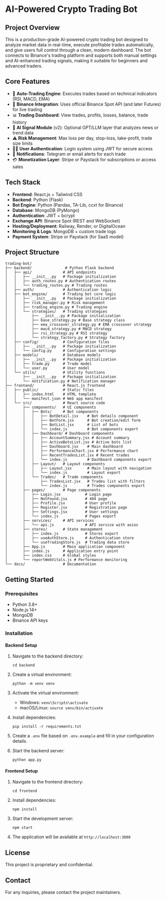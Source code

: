 # AI-Powered Crypto Trading Bot

## Project Overview
This is a production-grade AI-powered crypto trading bot designed to analyze market data in real-time, execute profitable trades automatically, and give users full control through a clean, modern dashboard. The bot connects to Binance's trading platform and supports both manual settings and AI-enhanced trading signals, making it suitable for beginners and advanced traders.

## Core Features
- 🔄 **Auto-Trading Engine**: Executes trades based on technical indicators (RSI, MACD, EMA)
- 🔗 **Binance Integration**: Uses official Binance Spot API (and later Futures) for live trading
- 📊 **Trading Dashboard**: View trades, profits, losses, balance, trade history
- 🤖 **AI Signal Module** (v2): Optional GPT/LLM layer that analyzes news or trend data
- ⚠️ **Risk Management**: Max loss per day, stop-loss, take-profit, trade size limits
- 🧑‍💻 **User Authentication**: Login system using JWT for secure access
- 💬 **Notifications**: Telegram or email alerts for each trade
- 💳 **Monetization Layer**: Stripe or Paystack for subscriptions or access sales

## Tech Stack
- **Frontend**: React.js + Tailwind CSS
- **Backend**: Python (Flask)
- **Bot Engine**: Python (Pandas, TA-Lib, ccxt for Binance)
- **Database**: MongoDB (PyMongo)
- **Authentication**: JWT + bcrypt
- **Exchange API**: Binance Spot (REST and WebSocket)
- **Hosting/Deployment**: Railway, Render, or DigitalOcean
- **Monitoring & Logs**: MongoDB + custom trade logs
- **Payment System**: Stripe or Paystack (for SaaS model)

## Project Structure
```
trading-bot/
├── backend/               # Python Flask backend
│   ├── api/              # API endpoints
│   │   ├── __init__.py   # Package initialization
│   │   ├── auth_routes.py # Authentication routes
│   │   └── trading_routes.py # Trading routes
│   ├── auth/             # Authentication logic
│   ├── bot_engine/       # Trading bot core logic
│   │   ├── __init__.py   # Package initialization
│   │   ├── risk_manager.py # Risk management
│   │   ├── trading_engine.py # Trading engine
│   │   └── strategies/   # Trading strategies
│   │       ├── __init__.py # Package initialization
│   │       ├── base_strategy.py # Base strategy class
│   │       ├── ema_crossover_strategy.py # EMA crossover strategy
│   │       ├── macd_strategy.py # MACD strategy
│   │       ├── rsi_strategy.py # RSI strategy
│   │       └── strategy_factory.py # Strategy factory
│   ├── config/           # Configuration files
│   │   ├── __init__.py   # Package initialization
│   │   └── config.py     # Configuration settings
│   ├── models/           # Database models
│   │   ├── __init__.py   # Package initialization
│   │   ├── trade.py      # Trade model
│   │   └── user.py       # User model
│   └── utils/            # Utility functions
│       ├── __init__.py   # Package initialization
│       └── notification.py # Notification manager
├── frontend/             # React.js frontend
│   ├── public/           # Static files
│   │   ├── index.html    # HTML template
│   │   └── manifest.json # Web app manifest
│   └── src/              # React source code
│       ├── components/   # UI components
│       │   ├── Bots/     # Bot components
│       │   │   ├── BotDetail.jsx    # Bot details component
│       │   │   ├── BotForm.jsx      # Bot creation/edit form
│       │   │   ├── BotList.jsx      # List of bots
│       │   │   └── index.js         # Bot components export
│       │   ├── Dashboard/ # Dashboard components
│       │   │   ├── AccountSummary.jsx # Account summary
│       │   │   ├── ActiveBotsList.jsx # Active bots list
│       │   │   ├── Dashboard.jsx    # Main dashboard
│       │   │   ├── PerformanceChart.jsx # Performance chart
│       │   │   ├── RecentTradesList.jsx # Recent trades
│       │   │   └── index.js         # Dashboard components export
│       │   ├── Layout/   # Layout components
│       │   │   ├── Layout.jsx       # Main layout with navigation
│       │   │   └── index.js         # Layout export
│       │   └── Trades/   # Trade components
│       │       ├── TradesList.jsx   # Trades list with filters
│       │       └── index.js         # Trades components export
│       ├── pages/        # Page components
│       │   ├── Login.jsx           # Login page
│       │   ├── NotFound.jsx        # 404 page
│       │   ├── Profile.jsx         # User profile
│       │   ├── Register.jsx        # Registration page
│       │   ├── Settings.jsx        # User settings
│       │   └── index.js            # Pages export
│       ├── services/     # API services
│       │   └── api.js              # API service with axios
│       ├── stores/       # State management
│       │   ├── index.js            # Stores export
│       │   ├── useAuthStore.js     # Authentication store
│       │   └── useTradingStore.js  # Trading data store
│       ├── App.js        # Main application component
│       ├── index.js      # Application entry point
│       ├── index.css     # Global styles
│       └── reportWebVitals.js # Performance monitoring
└── docs/                 # Documentation
```

## Getting Started

### Prerequisites
- Python 3.8+
- Node.js 14+
- MongoDB
- Binance API keys

### Installation

#### Backend Setup
1. Navigate to the backend directory:
   ```
   cd backend
   ```

2. Create a virtual environment:
   ```
   python -m venv venv
   ```

3. Activate the virtual environment:
   - Windows: `venv\Scripts\activate`
   - macOS/Linux: `source venv/bin/activate`

4. Install dependencies:
   ```
   pip install -r requirements.txt
   ```

5. Create a `.env` file based on `.env.example` and fill in your configuration details.

6. Start the backend server:
   ```
   python app.py
   ```

#### Frontend Setup
1. Navigate to the frontend directory:
   ```
   cd frontend
   ```

2. Install dependencies:
   ```
   npm install
   ```

3. Start the development server:
   ```
   npm start
   ```

4. The application will be available at `http://localhost:3000`

## License
This project is proprietary and confidential.

## Contact
For any inquiries, please contact the project maintainers.